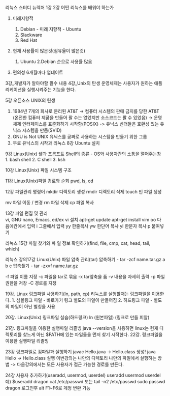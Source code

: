 리눅스 스터디
뉴렉처 1강
2강 어떤 리눅스를 배워야 하는가
  1. 미래지향적
      1. Debian - 미래 지향적 - Ubuntu
      2. Slackware
      3. Red Hat
  3. 현재 사용률이 많은것(점유율이 많은것)
      1. Ubuntu 2.Debian 순으로 사용률 많음
  
  4. 편의성
     6개월마다 업데이트

3강_개발자가 알아야할 필수 내용
4강_Unix의 탄생
운영체제는 사용자가 원하는 애플리케이션을 실행시켜주는 기능을 한다.

5강 오픈소스 UNIX의 탄생
  1. 1984년 7개의 회사로 분리된 AT&T -> 컴퓨터 시스템의 판매 금지를 당한 AT&T (온전한 컴퓨터 제품을 만들어 팔 수는 없었지만 소스코드는 팔 수 있었음) -> 운영체제 인터페이스를 표준화하기 시작함(POSIX) -> 유닉스 벤더들은 호환성 있는 유닉스 시스템을 만듬(SVID)
  2. GNU is Not UNIX 유닉스를 공짜로 사용하는 시스템을 만들기 위한 그룹
  3. 무료 유닉스의 시작과 리눅스
8강 Ubuntu 설치

9강 Linux(Unix) 쉘과 프롬프트
  Shell의 종류 - OS와 사용자간의 소통을 열어주는창
    1. bash shell
    2. C shell
    3. ksh

  
10강 Linux(Unix) 파일 시스템 구조
  
11강 Linux(Unix)파일 경로와 순회
  pwd, ls, cd

12강 파일관리 명령어
  mkdir 디렉토리 생성
  rmdir 디렉토리 삭제
  touch 빈 파일 생성

  mv    파일 이동 / 변경
  rm    파일 삭제
  cp    파일 복사

13강 파일 편집 및 관리  
  vi, GNU nano, Emacs, ed/ex
  vi 설치
  apt-get update
  apt-get install vim
  oo 다음에칸에서 입력
  i 그줄에서 입력
  yy 한줄복사
  yw 한단어 복사
  yl 한문자 복사
  p  붙여넣기
  
리눅스 15강 파일 찾기와 파 일 정보 확인하기(find, file, cmp, cat, head, tail, which)

리눅스 강의17강 Linux(Unix) 파일 압축 관리(tar)
  압축하기 - tar -zcf name.tar.gz a b c
  압축풀기 - tar -zxvf name.tar.gz

  -f 파일 이름 지정
  -c 파일을  tar로 묶음
  -x tar앞축을 품
  -v 내용을 자세히 출력
  -p 파일 권한을 저장
  -C 경로를 지정
  


19강. Linux 링크파일 사용하기(ln, path, cp)
  리눅스를 실행할때는 링크파일을 이용한다.
    1. 심볼링크 파일 - 바로가기 링크 별도의 파일이 만들어짐
    2. 하드링크 파일 - 별도의 파일이 아닌 별칭을 사용

20강. Linux(Unix) 링크파일 실습(하드링크)
 ln (원본파일) (링크로 만들 피알)

21강. 링크파일을 이용한 실행파일 리졸빙
  java --version을 사용하면 linux는 현재 디렉토리를 찾느게 아닌 $PATH에 있는 파일들을 먼저 찾기 시작한다.
22강. 링크파일을 이용한 실행파일 리졸빙

23강 링크파일로 컴파일과 실행하기
  javac Hello.java -> Hello.class 생성!
  java Hello -> Hello.class 실행
  이번강의는 나만의 디렉토리 나만의 파일에서 실행하는 방법 -> 다음강의에서는 모든 사용자가 접근 가능한 경로를 만든다.

24강 사용자 추가하기(useradd, usermod, userdel)
  useradd 
  usermod
  userdel
  예)
  $useradd dragon
  cat /etc/passwd 또는 tail -n2 /etc/passwd
  sudo passwd dragon
  로그인후 alt F1~F6로 계정 변환 가능






